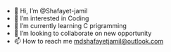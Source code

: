 - 👋 Hi, I’m @Shafayet-jamil
- 👀 I’m interested in Coding 
- 🌱 I’m currently learning C prigramming
- 💞️ I’m looking to collaborate on new opportunity
- 📫 How to reach me mdshafayetjamil@outlook.com

<!---
Shafayet-jamil/Shafayet-jamil is a ✨ special ✨ repository because its `README.md` (this file) appears on your GitHub profile.
You can click the Preview link to take a look at your changes.
--->

